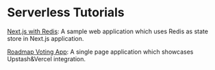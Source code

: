 # Serverless Tutorials
                                                                    


[Next.js with Redis](./nextjs-with-redis/README.md): A sample web application which uses Redis as state store in Next.js application.

[Roadmap Voting App](./roadmap-voting-app/README.md): A single page application which showcases Upstash&Vercel integration. 